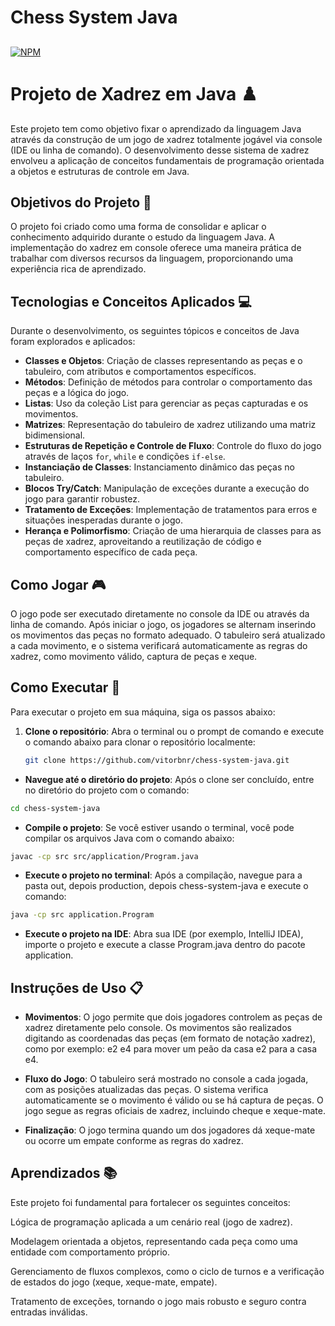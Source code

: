 # Chess System Java

##
[![NPM](https://img.shields.io/bower/l/react)](https://github.com/vitorbnr/chess-system-java/blob/main/LICENSE)

# Projeto de Xadrez em Java ♟️

Este projeto tem como objetivo fixar o aprendizado da linguagem Java através da construção de um jogo de xadrez totalmente jogável via console (IDE ou linha de comando). O desenvolvimento desse sistema de xadrez envolveu a aplicação de conceitos fundamentais de programação orientada a objetos e estruturas de controle em Java.

## Objetivos do Projeto 🎯

O projeto foi criado como uma forma de consolidar e aplicar o conhecimento adquirido durante o estudo da linguagem Java. A implementação do xadrez em console oferece uma maneira prática de trabalhar com diversos recursos da linguagem, proporcionando uma experiência rica de aprendizado.

## Tecnologias e Conceitos Aplicados 💻

Durante o desenvolvimento, os seguintes tópicos e conceitos de Java foram explorados e aplicados:
- **Classes e Objetos**: Criação de classes representando as peças e o tabuleiro, com atributos e comportamentos específicos.
- **Métodos**: Definição de métodos para controlar o comportamento das peças e a lógica do jogo.
- **Listas**: Uso da coleção List para gerenciar as peças capturadas e os movimentos.
- **Matrizes**: Representação do tabuleiro de xadrez utilizando uma matriz bidimensional.
- **Estruturas de Repetição e Controle de Fluxo**: Controle do fluxo do jogo através de laços `for`, `while` e condições `if-else`.
- **Instanciação de Classes**: Instanciamento dinâmico das peças no tabuleiro.
- **Blocos Try/Catch**: Manipulação de exceções durante a execução do jogo para garantir robustez.
- **Tratamento de Exceções**: Implementação de tratamentos para erros e situações inesperadas durante o jogo.
- **Herança e Polimorfismo**: Criação de uma hierarquia de classes para as peças de xadrez, aproveitando a reutilização de código e comportamento específico de cada peça.

## Como Jogar 🎮

O jogo pode ser executado diretamente no console da IDE ou através da linha de comando. Após iniciar o jogo, os jogadores se alternam inserindo os movimentos das peças no formato adequado. O tabuleiro será atualizado a cada movimento, e o sistema verificará automaticamente as regras do xadrez, como movimento válido, captura de peças e xeque.

## Como Executar 🚀

Para executar o projeto em sua máquina, siga os passos abaixo:

1. **Clone o repositório**: Abra o terminal ou o prompt de comando e execute o comando abaixo para clonar o repositório localmente:
   ```bash
   git clone https://github.com/vitorbnr/chess-system-java.git
- **Navegue até o diretório do projeto**: Após o clone ser concluído, entre no diretório do projeto com o comando:

```bash
cd chess-system-java
```
- **Compile o projeto**: Se você estiver usando o terminal, você pode compilar os arquivos Java com o comando abaixo:

```bash
javac -cp src src/application/Program.java
```
- **Execute o projeto no terminal**: Após a compilação, navegue para a pasta out, depois production, depois chess-system-java e execute o comando:

```bash
java -cp src application.Program
```

- **Execute o projeto na IDE**: Abra sua IDE (por exemplo, IntelliJ IDEA), importe o projeto e execute a classe Program.java dentro do pacote application.

## Instruções de Uso 📋
- **Movimentos**: O jogo permite que dois jogadores controlem as peças de xadrez diretamente pelo console. Os movimentos são realizados digitando as coordenadas das peças (em formato de notação xadrez), como por exemplo: e2 e4 para mover um peão da casa e2 para a casa e4.

- **Fluxo do Jogo**: O tabuleiro será mostrado no console a cada jogada, com as posições atualizadas das peças. O sistema verifica automaticamente se o movimento é válido ou se há captura de peças. O jogo segue as regras oficiais de xadrez, incluindo cheque e xeque-mate.

- **Finalização**: O jogo termina quando um dos jogadores dá xeque-mate ou ocorre um empate conforme as regras do xadrez.

## Aprendizados 📚
Este projeto foi fundamental para fortalecer os seguintes conceitos:

Lógica de programação aplicada a um cenário real (jogo de xadrez).

Modelagem orientada a objetos, representando cada peça como uma entidade com comportamento próprio.

Gerenciamento de fluxos complexos, como o ciclo de turnos e a verificação de estados do jogo (xeque, xeque-mate, empate).

Tratamento de exceções, tornando o jogo mais robusto e seguro contra entradas inválidas.

